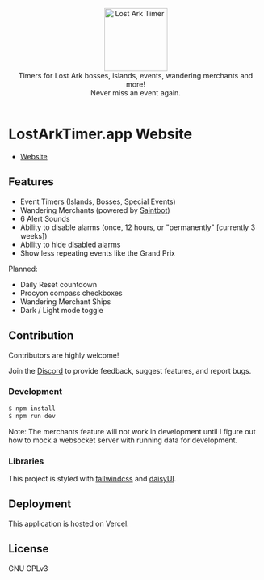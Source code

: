 <p align="center">
<img src="./public/images/LA_Mokko_Seed.png" alt="Lost Ark Timer" width="125" height="125"><br>
Timers for Lost Ark bosses, islands, events, wandering merchants and more!
<br>Never miss an event again.<br><br>
</p>

# LostArkTimer.app Website

- [Website](https://www.lostarktimer.app/)

## Features

- Event Timers (Islands, Bosses, Special Events)
- Wandering Merchants (powered by [Saintbot](http://saint-bot.webflow.io))
- 6 Alert Sounds
- Ability to disable alarms (once, 12 hours, or "permanently" [currently 3 weeks])
- Ability to hide disabled alarms
- Show less repeating events like the Grand Prix

Planned:

- Daily Reset countdown
- Procyon compass checkboxes
- Wandering Merchant Ships
- Dark / Light mode toggle

## Contribution

Contributors are highly welcome!

Join the [Discord](https://discord.gg/beFb23WgNC) to provide feedback, suggest features, and report bugs.

### Development

```sh
$ npm install
$ npm run dev
```

Note:
The merchants feature will not work in development until I figure out how to mock a websocket server with running data for development.

### Libraries

This project is styled with [tailwindcss](https://tailwindcss.com) and [daisyUI](https://daisyui.com).

## Deployment

This application is hosted on Vercel.

## License

GNU GPLv3
